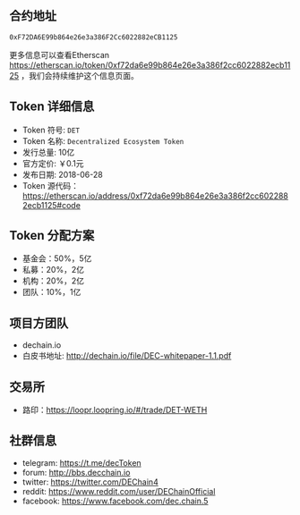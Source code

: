 ## 合约地址
`0xF72DA6E99b864e26e3a386F2Cc6022882eCB1125`

更多信息可以查看Etherscan
 https://etherscan.io/token/0xf72da6e99b864e26e3a386f2cc6022882ecb1125 ，我们会持续维护这个信息页面。

## Token 详细信息

- Token 符号: `DET`
- Token 名称: `Decentralized Ecosystem Token`
- 发行总量: 10亿
- 官方定价: ￥0.1元
- 发布日期: 2018-06-28
- Token 源代码：https://etherscan.io/address/0xf72da6e99b864e26e3a386f2cc6022882ecb1125#code

## Token 分配方案

* 基金会：50%，5亿
* 私募：20%，2亿
* 机构：20%，2亿
* 团队：10%，1亿

## 项目方团队

- dechain.io
- 白皮书地址: http://dechain.io/file/DEC-whitepaper-1.1.pdf

## 交易所

- 路印：https://loopr.loopring.io/#/trade/DET-WETH

## 社群信息

- telegram: https://t.me/decToken
- forum: http://bbs.decchain.io
- twitter: https://twitter.com/DEChain4
- reddit: https://www.reddit.com/user/DEChainOfficial
- facebook: https://www.facebook.com/dec.chain.5

